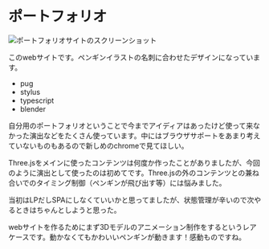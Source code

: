 # ポートフォリオ

![ポートフォリオサイトのスクリーンショット](../img/pf.png )


このwebサイトです。ペンギンイラストの名刺に合わせたデザインになっています。

- pug
- stylus
- typescript
- blender

自分用のポートフォリオということで今までアイディアはあったけど使って来なかった演出などをたくさん使っています。中にはブラウザサポートをあまり考えていないものもあるので新しめのchromeで見てほしい。

Three.jsをメインに使ったコンテンツは何度か作ったことがありましたが、今回のように演出として使ったのは初めてです。Three.jsの外のコンテンツとの兼ね合いでのタイミング制御（ペンギンが飛び出す等）には悩みました。

当初はLPだしSPAにしなくていいかと思ってましたが、状態管理が辛いので次やるときはちゃんとしようと思った。

webサイトを作るためにまず3Dモデルのアニメーション制作をするというレアケースです。動かなくてもかわいいペンギンが動きます！感動ものですね。

